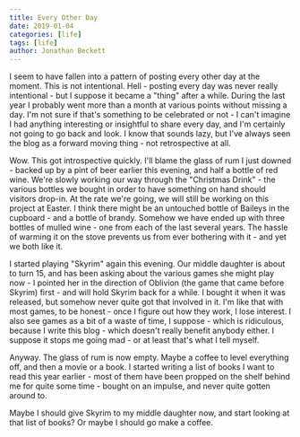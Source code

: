 ```yaml
---
title: Every Other Day
date: 2019-01-04
categories: [life]
tags: [life]
author: Jonathan Beckett
---
```


I seem to have fallen into a pattern of posting every other day at the moment. This is not intentional. Hell - posting every day was never really intentional - but I suppose it became a "thing" after a while. During the last year I probably went more than a month at various points without missing a day. I'm not sure if that's something to be celebrated or not - I can't imagine I had anything interesting or insightful to share every day, and I'm certainly not going to go back and look. I know that sounds lazy, but I've always seen the blog as a forward moving thing - not retrospective at all.

Wow. This got introspective quickly. I'll blame the glass of rum I just downed - backed up by a pint of beer earlier this evening, and half a bottle of red wine. We're slowly working our way through the "Christmas Drink" - the various bottles we bought in order to have something on hand should visitors drop-in. At the rate we're going, we will still be working on this project at Easter. I think there might be an untouched bottle of Baileys in the cupboard - and a bottle of brandy. Somehow we have ended up with three bottles of mulled wine - one from each of the last several years. The hassle of warming it on the stove prevents us from ever bothering with it - and yet we both like it.

I started playing "Skyrim" again this evening. Our middle daughter is about to turn 15, and has been asking about the various games she might play now - I pointed her in the direction of Oblivion (the game that came before Skyrim) first - and will hold Skyrim back for a while. I bought it when it was released, but somehow never quite got that involved in it. I'm like that with most games, to be honest - once I figure out how they work, I lose interest. I also see games as a bit of a waste of time, I suppose - which is ridiculous, because I write this blog - which doesn't really benefit anybody either. I suppose it stops me going mad - or at least that's what I tell myself.

Anyway. The glass of rum is now empty. Maybe a coffee to level everything off, and then a movie or a book. I started writing a list of books I want to read this year earlier - most of them have been propped on the shelf behind me for quite some time - bought on an impulse, and never quite gotten around to.

Maybe I should give Skyrim to my middle daughter now, and start looking at that list of books? Or maybe I should go make a coffee.